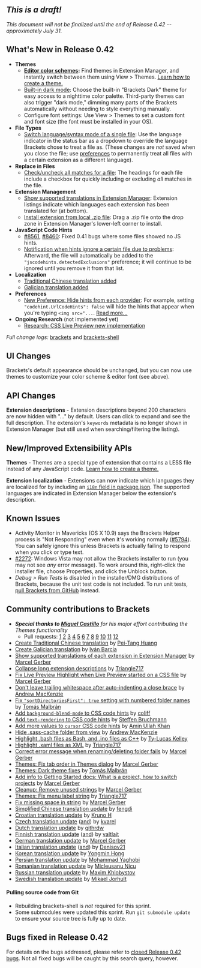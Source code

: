 _This is a draft!_
--------------------
_This document will not be finalized until the end of Release 0.42 -- approximately July 31._

What's New in Release 0.42
--------------------------
* **Themes**
    * **[Editor color schemes](https://trello.com/c/LHhAcbcU/1260-c-editor-themes):** Find themes in Extension Manager, and instantly switch between them using View > Themes. [Learn how to create a theme.](https://github.com/adobe/brackets/wiki/Creating-Themes)
    * [Built-in dark mode](https://github.com/adobe/brackets/pull/8462): Choose the built-in "Brackets Dark" theme for easy access to a nighttime color palette. Third-party themes can also trigger "dark mode," dimming many parts of the Brackets automatically without needing to style everything manually.
    * Configure font settings: Use View > Themes to set a custom font and font size (the font must be installed in your OS).
* **File Types**
    * [Switch language/syntax mode of a single file](https://github.com/adobe/brackets/pull/6409): Use the language indicator in the status bar as a dropdown to override the language Brackets chose to treat a file as. (These changes are _not_ saved when you close the file; use [preferences](https://github.com/adobe/brackets/wiki/How-to-Use-Brackets#preferences) to permanently treat all files with a certain extension as a different language).
* **Replace in Files**
    * [Check/uncheck all matches for a file](https://github.com/adobe/brackets/pull/8260): The headings for each file include a checkbox for quickly including or excluding _all_ matches in the file.
* **Extension Management**
    * [Show supported translations in Extension Manager](https://github.com/adobe/brackets/pull/7995): Extension listings indicate which languages each extension has been translated for (at bottom).
    * [Install extension from local .zip file](https://github.com/adobe/brackets/pull/8166): Drag a .zip file onto the drop zone in Extension Manager's lower-left corner to install.
* **JavaScript Code Hints**
    * [#8561](https://github.com/adobe/brackets/pull/8561), [#8460](https://github.com/adobe/brackets/pull/8460): Fixed 0.41 bugs where some files showed no JS hints.
    * [Notification when hints ignore a certain file due to problems](https://github.com/adobe/brackets/pull/8269): Afterward, the file will automatically be added to the `"jscodehints.detectedExclusions"` preference; it will continue to be ignored until you remove it from that list.
* **Localization**
    * [Traditional Chinese translation added](https://github.com/adobe/brackets/pull/8332)
    * [Galician translation added](https://github.com/adobe/brackets/pull/8226)
* **Preferences**
    * [New Preference: Hide hints from each provider](https://github.com/adobe/brackets/pull/8272): For example, setting `"codehint.UrlCodeHints": false` will hide the hints that appear when you're typing `<img src="...`. [Read more...](https://github.com/adobe/brackets/wiki/How-to-Use-Brackets#preferences)
* **Ongoing Research** (not implemented yet)
    * [Research: CSS Live Preview new implementation](https://trello.com/c/JWRhHzI6/1356-c-livedev-initial-css-implementation)

_Full change logs:_ [brackets](https://github.com/adobe/brackets/compare/release-0.41...release-0.42#commits_bucket) and [brackets-shell](https://github.com/adobe/brackets-shell/compare/sprint-41...release-0.42#commits_bucket)


UI Changes
----------
Brackets's default appearance should be unchanged, but you can now use themes to customize your color scheme & editor font (see above).


API Changes
-----------
**Extension descriptions** - Extension descriptions beyond 200 characters are now hidden with "..." by default. Users can click to expand and see the full description. The extension's `keywords` metadata is no longer shown in Extension Manager (but still used when searching/filtering the listing).

New/Improved Extensibility APIs
-------------------------------
**Themes** - Themes are a special type of extension that contains a LESS file instead of any JavaScript code. [Learn how to create a theme.](https://github.com/adobe/brackets/wiki/Creating-Themes)

**Extension localization** - Extensions can now indicate which languages they are localized for by including an [`i18n` field in package.json](https://github.com/adobe/brackets/wiki/Extension-package-format#details). The supported languages are indicated in Extension Manager below the extension's description.

Known Issues
------------
* Activity Monitor in Mavericks (OS X 10.9) says the Brackets Helper process is "Not Responding" even when it's working normally ([#5794](https://github.com/adobe/brackets/issues/5794)). You can safely ignore this unless Brackets is actually failing to respond when you click or type text.
* [#2272](https://github.com/adobe/brackets/issues/2272): Windows Vista may not allow the Brackets installer to run (you may not see _any_ error message). To work around this, right-click the installer file, choose Properties, and click the Unblock button.
* _Debug > Run Tests_ is disabled in the installer/DMG distributions of Brackets, because the unit test code is not included. To run unit tests, [pull Brackets from GitHub](https://github.com/adobe/brackets/wiki/How-to-Hack-on-Brackets#wiki-getcode) instead.


Community contributions to Brackets
-----------------------------------
* _**Special thanks to [Miguel Castillo](https://github.com/MiguelCastillo)** for his major effort contributing the Themes functionality_
    * Pull requests: [1](https://github.com/adobe/brackets/pull/8302) [2](https://github.com/adobe/brackets/pull/8382) [3](https://github.com/adobe/brackets/pull/8400) [4](https://github.com/adobe/brackets/pull/8405) [5](https://github.com/adobe/brackets/pull/8418) [6](https://github.com/adobe/brackets/pull/8419) [7](https://github.com/adobe/brackets/pull/8447) [8](https://github.com/adobe/brackets/pull/8459) [9](https://github.com/adobe/brackets/pull/8475) [10](https://github.com/adobe/brackets/pull/8492) [11](https://github.com/adobe/brackets/pull/8505) [12](https://github.com/adobe/brackets/pull/8512)
* [Create Traditional Chinese translation](https://github.com/adobe/brackets/pull/8332) by [Pei-Tang Huang](https://github.com/tan9)
* [Create Galician translation](https://github.com/adobe/brackets/pull/8226) by [Iván Barcia](https://github.com/ivarcia)
* [Show supported translations of each extension in Extension Manager](https://github.com/adobe/brackets/pull/7995) by [Marcel Gerber](https://github.com/SAPlayer)
* [Collapse long extension descriptions](https://github.com/adobe/brackets/pull/8282) by [Triangle717](https://github.com/le717)
* [Fix Live Preview Highlight when Live Preview started on a CSS file](https://github.com/adobe/brackets/pull/8157) by [Marcel Gerber](https://github.com/SAPlayer)
* [Don't leave trailing whitespace after auto-indenting a close brace](https://github.com/adobe/brackets/pull/8439) by [Andrew MacKenzie](https://github.com/mackenza)
* [Fix `"sortDirectoriesFirst": true` setting with numbered folder names](https://github.com/adobe/brackets/pull/8341) by [Tomás Malbrán](https://github.com/TomMalbran)
* [Add `background-blend-mode` to CSS code hints](https://github.com/adobe/brackets/pull/8146) by [coliff](https://github.com/coliff)
* [Add `text-rendering` to CSS code hints](https://github.com/adobe/brackets/pull/8414) by [Steffen Bruchmann](https://github.com/sbruchmann)
* [Add more values to `cursor` CSS code hints](https://github.com/adobe/brackets/pull/8370) by [Amin Ullah Khan](https://github.com/sprintr)
* [Hide .sass-cache folder from view](https://github.com/adobe/brackets/pull/8458) by [Andrew MacKenzie](https://github.com/mackenza)
* [Highlight .bash files as Bash, and .ino files as C++](https://github.com/adobe/brackets/pull/8340) by [Ty-Lucas Kelley](https://github.com/tylucaskelley)
* [Highlight .xaml files as XML](https://github.com/adobe/brackets/pull/8333) by [Triangle717](https://github.com/le717)
* [Correct error message when renaming/deleting folder fails](https://github.com/adobe/brackets/pull/8008) by [Marcel Gerber](https://github.com/SAPlayer)
* [Themes: Fix tab order in Themes dialog](https://github.com/adobe/brackets/pull/8387) by [Marcel Gerber](https://github.com/SAPlayer)
* [Themes: Dark theme fixes](https://github.com/adobe/brackets/pull/8521) by [Tomás Malbrán](https://github.com/TomMalbran)
* [Add info to Getting Started docs: What is a project, how to switch projects](https://github.com/adobe/brackets/pull/7708) by [Marcel Gerber](https://github.com/SAPlayer)
* [Cleanup: Remove unused strings](https://github.com/adobe/brackets/pull/8563) by [Marcel Gerber](https://github.com/SAPlayer)
* [Themes: Fix menu label string](https://github.com/adobe/brackets/pull/8388) by [Triangle717](https://github.com/le717)
* [Fix missing space in string](https://github.com/adobe/brackets/pull/8309) by [Marcel Gerber](https://github.com/SAPlayer)
* [Simplified Chinese translation update](https://github.com/adobe/brackets/pull/8070) by [fengdi](https://github.com/fengdi)
* [Croatian translation update](https://github.com/adobe/brackets/pull/8469) by [Kruno H](https://github.com/diomed)
* [Czech translation update](https://github.com/adobe/brackets/pull/8060) ([and](https://github.com/adobe/brackets/pull/8279)) by [kvarel](https://github.com/kvarel)
* [Dutch translation update](https://github.com/adobe/brackets/pull/8281) by [githrdw](https://github.com/githrdw)
* [Finnish translation update](https://github.com/adobe/brackets/pull/8373) ([and](https://github.com/adobe/brackets/pull/8520)) by [valtlait](https://github.com/valtlait)
* [German translation update](https://github.com/adobe/brackets/pull/8568) by [Marcel Gerber](https://github.com/SAPlayer)
* [Italian translation update](https://github.com/adobe/brackets/pull/8264) ([and](https://github.com/adobe/brackets/pull/8569)) by [Denisov21](https://github.com/Denisov21)
* [Korean translation update](https://github.com/adobe/brackets/pull/8262) by [Yongmin Hong](https://github.com/revi)
* [Persian translation update](https://github.com/adobe/brackets/pull/8421) by [Mohammad Yaghobi](https://github.com/mohammadyaghobi)
* [Romanian translation update](https://github.com/adobe/brackets/pull/8307) by [Micleusanu Nicu](https://github.com/micnic)
* [Russian translation update](https://github.com/adobe/brackets/pull/8371) by [Maxim Khlobystov](https://github.com/gthacoder)
* [Swedish translation update](https://github.com/adobe/brackets/pull/8567) by [Mikael Jorhult](https://github.com/mikaeljorhult)

#### Pulling source code from Git
* Rebuilding brackets-shell is _not_ required for this sprint.
* Some submodules were updated this sprint. Run `git submodule update` to ensure your source tree is fully up to date.


Bugs fixed in Release 0.42
--------------------------
For details on the bugs addressed, please refer to [closed Release 0.42 bugs](https://github.com/adobe/brackets/issues?q=is%3Aclosed+milestone%3A%22Release+0.42%22). Not all fixed bugs will be caught by this search query, however.